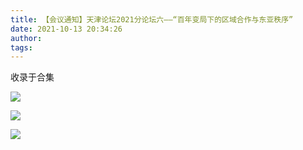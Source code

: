 ```yaml
---
title: 【会议通知】天津论坛2021分论坛六——“百年变局下的区域合作与东亚秩序”
date: 2021-10-13 20:34:26
author: 
tags: 
---
```



收录于合集

![](/images/454/2.gif)

  

![](/images/454/3.png)

  

![](/images/454/4.gif)

